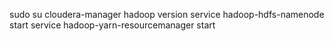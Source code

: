 
sudo su
cloudera-manager
hadoop version
service hadoop-hdfs-namenode start
service hadoop-yarn-resourcemanager start

